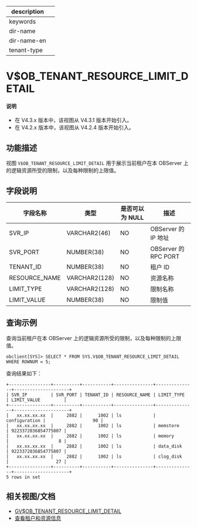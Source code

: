|description||
|---|---|
|keywords||
|dir-name||
|dir-name-en||
|tenant-type||

# V$OB_TENANT_RESOURCE_LIMIT_DETAIL

<main id="notice" type='explain'>
  <h4>说明</h4>
  <ul><li>在 V4.3.x 版本中，该视图从 V4.3.1 版本开始引入。</li><li>在 V4.2.x 版本中，该视图从 V4.2.4 版本开始引入。</li></ul>
</main>

## 功能描述

视图 `V$OB_TENANT_RESOURCE_LIMIT_DETAIL` 用于展示当前租户在本 OBServer 上的逻辑资源所受的限制，以及每种限制的上限值。

## 字段说明

| 字段名称  |  类型  | 是否可以为 NULL |     描述     |
|----------|--------|-----------------|-------------|
| SVR_IP               | VARCHAR2(46)  | NO   |  OBServer 的 IP 地址    |
| SVR_PORT             | NUMBER(38)    | NO   |  OBServer 的 RPC PORT    |
| TENANT_ID            | NUMBER(38)    | NO   |  租户 ID    |
| RESOURCE_NAME        | VARCHAR2(128) | NO   |  资源名称    |
| LIMIT_TYPE           | VARCHAR2(128) | NO   |  限制名称    |
| LIMIT_VALUE          | NUMBER(38)    | NO   |  限制值    |

## 查询示例

查询当前租户在本 OBServer 上的逻辑资源所受的限制，以及每种限制的上限值。
	
```shell
obclient[SYS]> SELECT * FROM SYS.V$OB_TENANT_RESOURCE_LIMIT_DETAIL WHERE ROWNUM = 5;
```

查询结果如下：

```shell
+----------------+----------+-----------+---------------+---------------+---------------------+
| SVR_IP         | SVR_PORT | TENANT_ID | RESOURCE_NAME | LIMIT_TYPE    | LIMIT_VALUE         |
+----------------+----------+-----------+---------------+---------------+---------------------+
|   xx.xx.xx.xx  |     2882 |      1002 | ls            | configuration |                  90 |
|   xx.xx.xx.xx  |     2882 |      1002 | ls            | memstore      | 9223372036854775807 |
|   xx.xx.xx.xx  |     2882 |      1002 | ls            | memory        |                   8 |
|   xx.xx.xx.xx  |     2882 |      1002 | ls            | data_disk     | 9223372036854775807 |
|   xx.xx.xx.xx  |     2882 |      1002 | ls            | clog_disk     |                  27 |
+----------------+----------+-----------+---------------+---------------+---------------------+
5 rows in set
```


## 相关视图/文档

* [GV$OB_TENANT_RESOURCE_LIMIT_DETAIL](3800.gv-ob_tenant_resource_limit_detail-of-oracle-mode.md)
* [查看租户和资源信息](../../../../600.manage/200.tenant-management/600.common-tenant-operations/400.view-tenant-information.md)